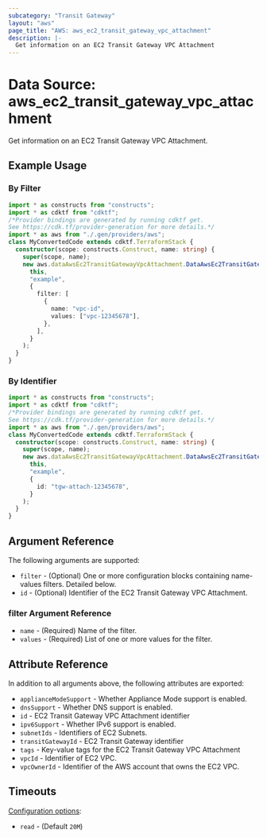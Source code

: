 ```yaml
---
subcategory: "Transit Gateway"
layout: "aws"
page_title: "AWS: aws_ec2_transit_gateway_vpc_attachment"
description: |-
  Get information on an EC2 Transit Gateway VPC Attachment
---
```


# Data Source: aws_ec2_transit_gateway_vpc_attachment

Get information on an EC2 Transit Gateway VPC Attachment.

## Example Usage

### By Filter

```typescript
import * as constructs from "constructs";
import * as cdktf from "cdktf";
/*Provider bindings are generated by running cdktf get.
See https://cdk.tf/provider-generation for more details.*/
import * as aws from "./.gen/providers/aws";
class MyConvertedCode extends cdktf.TerraformStack {
  constructor(scope: constructs.Construct, name: string) {
    super(scope, name);
    new aws.dataAwsEc2TransitGatewayVpcAttachment.DataAwsEc2TransitGatewayVpcAttachment(
      this,
      "example",
      {
        filter: [
          {
            name: "vpc-id",
            values: ["vpc-12345678"],
          },
        ],
      }
    );
  }
}

```

### By Identifier

```typescript
import * as constructs from "constructs";
import * as cdktf from "cdktf";
/*Provider bindings are generated by running cdktf get.
See https://cdk.tf/provider-generation for more details.*/
import * as aws from "./.gen/providers/aws";
class MyConvertedCode extends cdktf.TerraformStack {
  constructor(scope: constructs.Construct, name: string) {
    super(scope, name);
    new aws.dataAwsEc2TransitGatewayVpcAttachment.DataAwsEc2TransitGatewayVpcAttachment(
      this,
      "example",
      {
        id: "tgw-attach-12345678",
      }
    );
  }
}

```

## Argument Reference

The following arguments are supported:

* `filter` - (Optional) One or more configuration blocks containing name-values filters. Detailed below.
* `id` - (Optional) Identifier of the EC2 Transit Gateway VPC Attachment.

### filter Argument Reference

* `name` - (Required) Name of the filter.
* `values` - (Required) List of one or more values for the filter.

## Attribute Reference

In addition to all arguments above, the following attributes are exported:

* `applianceModeSupport` - Whether Appliance Mode support is enabled.
* `dnsSupport` - Whether DNS support is enabled.
* `id` - EC2 Transit Gateway VPC Attachment identifier
* `ipv6Support` - Whether IPv6 support is enabled.
* `subnetIds` - Identifiers of EC2 Subnets.
* `transitGatewayId` - EC2 Transit Gateway identifier
* `tags` - Key-value tags for the EC2 Transit Gateway VPC Attachment
* `vpcId` - Identifier of EC2 VPC.
* `vpcOwnerId` - Identifier of the AWS account that owns the EC2 VPC.

## Timeouts

[Configuration options](https://developer.hashicorp.com/terraform/language/resources/syntax#operation-timeouts):

- `read` - (Default `20M`)

<!-- cache-key: cdktf-0.17.0-pre.15 input-d9a7b3de207778ae6262226683d82d8cf55a2755353a69faa2211b11f09ae695 -->
